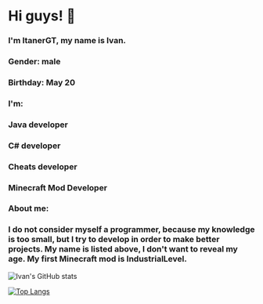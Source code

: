 # Hi guys! 👋

### I'm ItanerGT, my name is Ivan.

### Gender: male

### Birthday: May 20

### I'm:

### Java developer
### C# developer
### Cheats developer
### Minecraft Mod Developer

### About me:

### I do not consider myself a programmer, because my knowledge is too small, but I try to develop in order to make better projects. My name is listed above, I don't want to reveal my age. My first Minecraft mod is IndustrialLevel.

![Ivan's GitHub stats](https://github-readme-stats.vercel.app/api?username=itanergt&theme=dark&show_icons=true)

[![Top Langs](https://github-readme-stats.vercel.app/api/top-langs/?username=itanergt&layout=compact&theme=dark)](https://github.com/anuraghazra/github-readme-stats)
